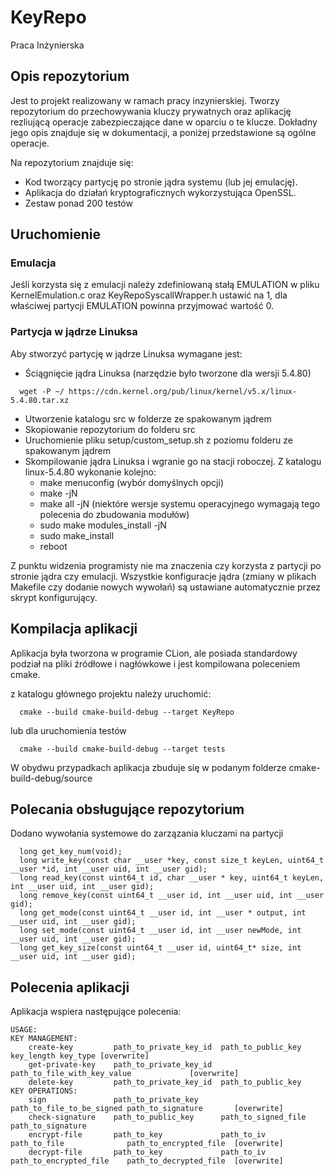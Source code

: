 # KeyRepo #
Praca Inżynierska

## Opis repozytorium ##
Jest to projekt realizowany w ramach pracy inzynierskiej. Tworzy repozytorium do przechowywania kluczy prywatnych oraz aplikację rezliującą operacje zabezpieczające dane w oparciu o te klucze. Dokładny jego opis znajduje się w dokumentacji, a poniżej przedstawione są ogólne operacje.

Na repozytorium znajduje się:
* Kod tworzący partycję po stronie jądra systemu (lub jej emulację).
* Aplikacja do działań kryptograficznych wykorzystująca OpenSSL.
* Zestaw ponad 200 testów

## Uruchomienie ##
### Emulacja ###
Jeśli korzysta się z emulacji należy zdefiniowaną stałą EMULATION w pliku KernelEmulation.c oraz KeyRepoSyscallWrapper.h ustawić na 1, dla właściwej partycji EMULATION powinna przyjmować wartość 0.

### Partycja w jądrze Linuksa ###
Aby stworzyć partycję w jądrze Linuksa wymagane jest:
* Ściągnięcie jądra Linuksa (narzędzie było tworzone dla wersji 5.4.80)
```
  wget -P ~/ https://cdn.kernel.org/pub/linux/kernel/v5.x/linux-5.4.80.tar.xz
```
* Utworzenie katalogu src w folderze ze spakowanym jądrem
* Skopiowanie repozytorium do folderu src
* Uruchomienie pliku setup/custom_setup.sh z poziomu folderu ze spakowanym jądrem
* Skompilowanie jądra Linuksa i wgranie go na stacji roboczej. Z katalogu linux-5.4.80 wykonanie kolejno:
  * make menuconfig (wybór domyślnych opcji)
  * make -jN
  * make all -jN (niektóre wersje systemu operacyjnego wymagają tego polecenia do zbudowania modułów)
  * sudo make modules_install -jN
  * sudo make_install
  * reboot
  
Z punktu widzenia programisty nie ma znaczenia czy korzysta z partycji po stronie jądra czy emulacji. Wszystkie konfiguracje jądra (zmiany w plikach Makefile czy dodanie nowych wywołań) są ustawiane automatycznie przez skrypt konfigurujący.

## Kompilacja aplikacji ##
Aplikacja była tworzona w programie CLion, ale posiada standardowy podział na pliki źródłowe i nagłówkowe i jest kompilowana poleceniem cmake.

z katalogu głównego projektu należy uruchomić:
```
  cmake --build cmake-build-debug --target KeyRepo
```
lub dla uruchomienia testów
```
  cmake --build cmake-build-debug --target tests
```
W obydwu przypadkach aplikacja zbuduje się w podanym folderze cmake-build-debug/source

## Polecania obsługujące repozytorium ##
Dodano wywołania systemowe do zarzązania kluczami na partycji

```
  long get_key_num(void);
  long write_key(const char __user *key, const size_t keyLen, uint64_t __user *id, int __user uid, int __user gid);
  long read_key(const uint64_t id, char __user * key, uint64_t keyLen, int __user uid, int __user gid);
  long remove_key(const uint64_t __user id, int __user uid, int __user gid);
  long get_mode(const uint64_t __user id, int __user * output, int __user uid, int __user gid);
  long set_mode(const uint64_t __user id, int __user newMode, int __user uid, int __user gid);
  long get_key_size(const uint64_t __user id, uint64_t* size, int __user uid, int __user gid);
```  
## Polecenia aplikacji ##
Aplikacja wspiera następujące polecenia:

```
USAGE:
KEY MANAGEMENT:
	create-key         path_to_private_key_id  path_to_public_key  key_length key_type [overwrite]
	get-private-key    path_to_private_key_id  path_to_file_with_key_value             [overwrite]
	delete-key         path_to_private_key_id  path_to_public_key
KEY OPERATIONS:
	sign               path_to_private_key     path_to_file_to_be_signed path_to_signature       [overwrite]
	check-signature    path_to_public_key      path_to_signed_file       path_to_signature
	encrypt-file       path_to_key             path_to_iv                path_to_file              path_to_encrypted_file  [overwrite]
	decrypt-file       path_to_key             path_to_iv                path_to_encrypted_file    path_to_decrypted_file  [overwrite]
```
